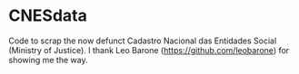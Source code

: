 # CNESdata

Code to scrap the now defunct Cadastro Nacional das Entidades Social (Ministry of Justice). I thank Leo Barone (https://github.com/leobarone) for showing me the way. 
